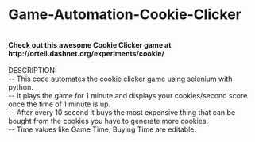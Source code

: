 # Game-Automation-Cookie-Clicker
</br>
<b>Check out this awesome Cookie Clicker game at http://orteil.dashnet.org/experiments/cookie/</b></br>
</br>
DESCRIPTION:</br>
-- This code automates the cookie clicker game using selenium with python.</br>
-- It plays the game for 1 minute and displays your cookies/second score once the time of 1 minute is up.</br>
-- After every 10 second it buys the most expensive thing that can be bought from the cookies you have to generate more cookies.</br>
-- Time values like Game Time, Buying Time are editable.</br>
